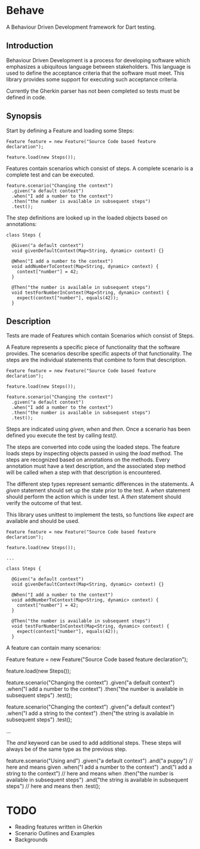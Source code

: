 Behave
======

A Behaviour Driven Development framework for Dart testing.

Introduction
------------

Behaviour Driven Development is a process for developing software which
emphasizes a ubiquitous language between stakeholders. This language is used to
define the acceptance criteria that the software must meet. This library
provides some support for executing such acceptance criteria.

Currently the Gherkin parser has not been completed so tests must be defined in
code.

Synopsis
--------

Start by defining a Feature and loading some Steps:

    Feature feature = new Feature("Source Code based feature declaration");

    feature.load(new Steps());

Features contain scenarios which consist of steps. A complete scenario is a
complete test and can be executed.

    feature.scenario("Changing the context")
      .given("a default context")
      .when("I add a number to the context")
      .then("the number is available in subsequent steps")
      .test();

The step definitions are looked up in the loaded objects based on annotations:

    class Steps {

      @Given("a default context")
      void givenDefaultContext(Map<String, dynamic> context) {}

      @When("I add a number to the context")
      void addNumberToContext(Map<String, dynamic> context) {
        context["number"] = 42;
      }

      @Then("the number is available in subsequent steps")
      void testForNumberInContext(Map<String, dynamic> context) {
        expect(context["number"], equals(42));
      }

Description
-----------

Tests are made of Features which contain Scenarios which consist of Steps.

A Feature represents a specific piece of functionality that the software
provides. The scenarios describe specific aspects of that functionality. The
steps are the individual statements that combine to form that description.

    Feature feature = new Feature("Source Code based feature declaration");

    feature.load(new Steps());

    feature.scenario("Changing the context")
      .given("a default context")
      .when("I add a number to the context")
      .then("the number is available in subsequent steps")
      .test();

Steps are indicated using _given_, _when_ and _then_. Once a scenario has been
defined you execute the test by calling _test()_.

The steps are converted into code using the loaded steps. The feature loads
steps by inspecting objects passed in using the _load_ method. The steps are
recognized based on annotations on the methods. Every annotation must have a
text description, and the associated step method will be called when a step
with that description is encountered.

The different step types represent semantic differences in the statements. A
_given_ statement should set up the state prior to the test. A _when_ statement
should perform the action which is under test. A _then_ statement should verify
the outcome of that test.

This library uses unittest to implement the tests, so functions like _expect_
are available and should be used.

    Feature feature = new Feature("Source Code based feature declaration");

    feature.load(new Steps());

    ...

    class Steps {

      @Given("a default context")
      void givenDefaultContext(Map<String, dynamic> context) {}

      @When("I add a number to the context")
      void addNumberToContext(Map<String, dynamic> context) {
        context["number"] = 42;
      }

      @Then("the number is available in subsequent steps")
      void testForNumberInContext(Map<String, dynamic> context) {
        expect(context["number"], equals(42));
      }

A feature can contain many scenarios:

  Feature feature = new Feature("Source Code based feature declaration");

  feature.load(new Steps());

  feature.scenario("Changing the context")
    .given("a default context")
    .when("I add a number to the context")
    .then("the number is available in subsequent steps")
    .test();

  feature.scenario("Changing the context")
    .given("a default context")
    .when("I add a string to the context")
    .then("the string is available in subsequent steps")
    .test();

  ...

The _and_ keyword can be used to add additional steps. These steps will always
be of the same type as the previous step.

  feature.scenario("Using and")
    .given("a default context")
    .and("a puppy") // here and means given
    .when("I add a number to the context")
    .and("I add a string to the context") // here and means when
    .then("the number is available in subsequent steps")
    .and("the string is available in subsequent steps") // here and means then
    .test();

TODO
====

 * Reading features written in Gherkin
 * Scenario Outlines and Examples
 * Backgrounds

